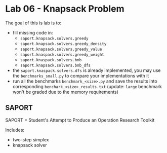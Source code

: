 # Lab 06 - Knapsack Problem

The goal of this is lab is to:

* fill missing code in: 
  * `saport.knapsack.solvers.greedy`
  * `saport.knapsack.solvers.greedy_density`
  * `saport.knapsack.solvers.greedy_value`
  * `saport.knaspack.solvers.greedy_weight`
  * `saport.knaspack.solvers.bnb`
  * `saport.knapsack.solvers.bnb_dfs`
* the `saport.knaspack.solvers.dfs` is already implemented, you may use the `benchmarks_small.py` to compare your implementations with it
* run all the benchmarks `benchmark_<size>.py` and save the results into corresponding `benchark_<size>_results.txt` (update: `large` benchmark won't be graded due to the memory requirements)

## SAPORT

SAPORT = Student's Attempt to Produce an Operation Research Toolkit

Includes:

* two-step simplex
* knapsack solver